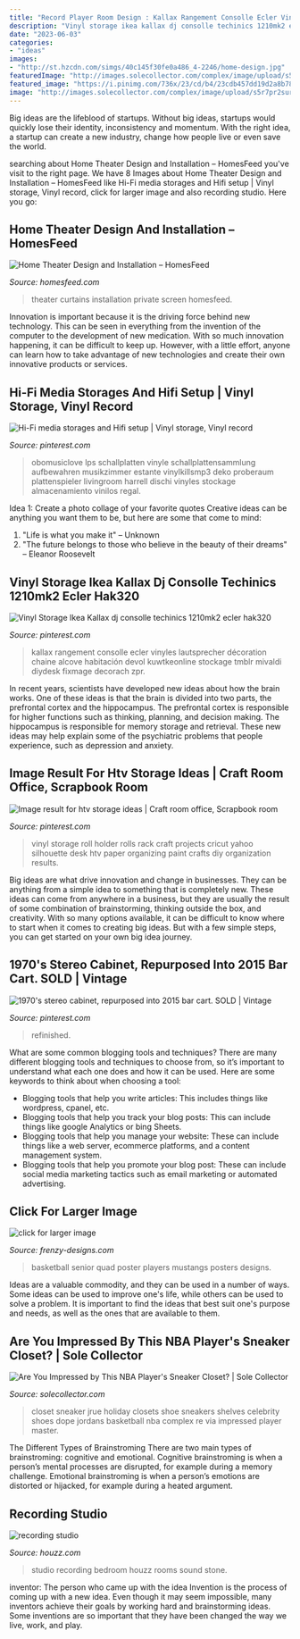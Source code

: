 ```yaml
---
title: "Record Player Room Design : Kallax Rangement Consolle Ecler Vinyles Lautsprecher Décoration Chaine Alcove Habitación Devol Kuwtkeonline Stockage Tmblr Mivaldi Diydesk Fixmage Decorach Zpr"
description: "Vinyl storage ikea kallax dj consolle techinics 1210mk2 ecler hak320"
date: "2023-06-03"
categories:
- "ideas"
images:
- "http://st.hzcdn.com/simgs/40c145f30fe0a486_4-2246/home-design.jpg"
featuredImage: "http://images.solecollector.com/complex/image/upload/s5r7pr2surco37txshvq.jpg"
featured_image: "https://i.pinimg.com/736x/23/cd/b4/23cdb457dd19d2a8b785f5e3928c5054--stereo-cabinet-bar-cart.jpg"
image: "http://images.solecollector.com/complex/image/upload/s5r7pr2surco37txshvq.jpg"
---
```



Big ideas are the lifeblood of startups. Without big ideas, startups would quickly lose their identity, inconsistency and momentum. With the right idea, a startup can create a new industry, change how people live or even save the world.

	

		
searching about Home Theater Design and Installation – HomesFeed you've visit to the right page. We have 8 Images about Home Theater Design and Installation – HomesFeed like Hi-Fi media storages and Hifi setup | Vinyl storage, Vinyl record, click for larger image and also recording studio. Here you go:
		
    
## Home Theater Design And Installation – HomesFeed

<img loading=lazy src="https://homesfeed.com/wp-content/uploads/2015/07/private-home-theater-with-bright-red-sofas-red-window-curtains-big-screen-a-pair-of-lighting-fixtures-mounted-on-wall.jpg" onerror="this.onerror=null;this.src='https://tse4.mm.bing.net/th?id=OIP.CEp_4QF6pyfLYKeL2740sAHaEo&amp;pid=15.1';" alt="Home Theater Design and Installation – HomesFeed">

_Source: homesfeed.com_

>theater curtains installation private screen homesfeed. 

	

Innovation is important because it is the driving force behind new technology. This can be seen in everything from the invention of the computer to the development of new medication. With so much innovation happening, it can be difficult to keep up. However, with a little effort, anyone can learn how to take advantage of new technologies and create their own innovative products or services.

    
## Hi-Fi Media Storages And Hifi Setup | Vinyl Storage, Vinyl Record

<img loading=lazy src="https://i.pinimg.com/736x/38/ea/40/38ea40c13b2bea9f09abd9b5d96e2c35.jpg" onerror="this.onerror=null;this.src='https://tse1.mm.bing.net/th?id=OIP.0aWPwbddHPMgMLU61JmkOwHaF6&amp;pid=15.1';" alt="Hi-Fi media storages and Hifi setup | Vinyl storage, Vinyl record">

_Source: pinterest.com_

>obomusiclove lps schallplatten vinyle schallplattensammlung aufbewahren musikzimmer estante vinylkillsmp3 deko proberaum plattenspieler livingroom harrell dischi vinyles stockage almacenamiento vinilos regal. 

	

Idea 1: Create a photo collage of your favorite quotes
Creative ideas can be anything you want them to be, but here are some that come to mind: 

1. "Life is what you make it" – Unknown
2. "The future belongs to those who believe in the beauty of their dreams" – Eleanor Roosevelt

    
## Vinyl Storage Ikea Kallax Dj Consolle Techinics 1210mk2 Ecler Hak320

<img loading=lazy src="https://i.pinimg.com/736x/d1/20/8e/d1208ef70360e65679856c9b2399cd0f.jpg" onerror="this.onerror=null;this.src='https://tse3.mm.bing.net/th?id=OIP.JCNj2o2Efq3qL29KEj24GgHaJ3&amp;pid=15.1';" alt="Vinyl Storage Ikea Kallax dj consolle techinics 1210mk2 ecler hak320">

_Source: pinterest.com_

>kallax rangement consolle ecler vinyles lautsprecher décoration chaine alcove habitación devol kuwtkeonline stockage tmblr mivaldi diydesk fixmage decorach zpr. 

	

In recent years, scientists have developed new ideas about how the brain works. One of these ideas is that the brain is divided into two parts, the prefrontal cortex and the hippocampus. The prefrontal cortex is responsible for higher functions such as thinking, planning, and decision making. The hippocampus is responsible for memory storage and retrieval. These new ideas may help explain some of the psychiatric problems that people experience, such as depression and anxiety.

    
## Image Result For Htv Storage Ideas | Craft Room Office, Scrapbook Room

<img loading=lazy src="https://i.pinimg.com/736x/2f/e4/33/2fe43335b216a4ae58586f0a76759df7.jpg" onerror="this.onerror=null;this.src='https://tse1.mm.bing.net/th?id=OIP.T3oSGJxkjkT1v40gtI72UAHaJ3&amp;pid=15.1';" alt="Image result for htv storage ideas | Craft room office, Scrapbook room">

_Source: pinterest.com_

>vinyl storage roll holder rolls rack craft projects cricut yahoo silhouette desk htv paper organizing paint crafts diy organization results. 

	

Big ideas are what drive innovation and change in businesses. They can be anything from a simple idea to something that is completely new. These ideas can come from anywhere in a business, but they are usually the result of some combination of brainstorming, thinking outside the box, and creativity. With so many options available, it can be difficult to know where to start when it comes to creating big ideas. But with a few simple steps, you can get started on your own big idea journey.

    
## 1970&#039;s Stereo Cabinet, Repurposed Into 2015 Bar Cart. SOLD | Vintage

<img loading=lazy src="https://i.pinimg.com/736x/23/cd/b4/23cdb457dd19d2a8b785f5e3928c5054--stereo-cabinet-bar-cart.jpg" onerror="this.onerror=null;this.src='https://tse2.mm.bing.net/th?id=OIP.c3IjYmvwFwgeqkbBX0iQNwHaJ3&amp;pid=15.1';" alt="1970&#039;s stereo cabinet, repurposed into 2015 bar cart. SOLD | Vintage">

_Source: pinterest.com_

>refinished. 

	

What are some common blogging tools and techniques?
There are many different blogging tools and techniques to choose from, so it’s important to understand what each one does and how it can be used. Here are some keywords to think about when choosing a tool:
- Blogging tools that help you write articles: This includes things like wordpress, cpanel, etc.
- Blogging tools that help you track your blog posts: This can include things like google Analytics or bing Sheets.
- Blogging tools that help you manage your website: These can include things like a web server, ecommerce platforms, and a content management system. 
- Blogging tools that help you promote your blog post: These can include social media marketing tactics such as email marketing or automated advertising.

    
## Click For Larger Image

<img loading=lazy src="http://www.frenzy-designs.com/store/sc_images/products/1066_large_image.jpg" onerror="this.onerror=null;this.src='https://tse4.mm.bing.net/th?id=OIP.ZvTZkD7IMsFOWtbvWKvlfwHaJ2&amp;pid=15.1';" alt="click for larger image">

_Source: frenzy-designs.com_

>basketball senior quad poster players mustangs posters designs. 

	

Ideas are a valuable commodity, and they can be used in a number of ways. Some ideas can be used to improve one's life, while others can be used to solve a problem. It is important to find the ideas that best suit one's purpose and needs, as well as the ones that are available to them.

    
## Are You Impressed By This NBA Player&#039;s Sneaker Closet? | Sole Collector

<img loading=lazy src="http://images.solecollector.com/complex/image/upload/s5r7pr2surco37txshvq.jpg" onerror="this.onerror=null;this.src='https://tse3.mm.bing.net/th?id=OIP.gfruhL_NZn8XOOTacd43OQHaEK&amp;pid=15.1';" alt="Are You Impressed by This NBA Player&#039;s Sneaker Closet? | Sole Collector">

_Source: solecollector.com_

>closet sneaker jrue holiday closets shoe sneakers shelves celebrity shoes dope jordans basketball nba complex re via impressed player master. 

	

The Different Types of Brainstroming
There are two main types of brainstroming: cognitive and emotional. Cognitive brainstroming is when a person’s mental processes are disrupted, for example during a memory challenge. Emotional brainstroming is when a person’s emotions are distorted or hijacked, for example during a heated argument.

    
## Recording Studio

<img loading=lazy src="http://st.hzcdn.com/simgs/40c145f30fe0a486_4-2246/home-design.jpg" onerror="this.onerror=null;this.src='https://tse2.mm.bing.net/th?id=OIP.5xqX57bZ891HL2up8WyBCgHaE6&amp;pid=15.1';" alt="recording studio">

_Source: houzz.com_

>studio recording bedroom houzz rooms sound stone. 

	

inventor: The person who came up with the idea
Invention is the process of coming up with a new idea. Even though it may seem impossible, many inventors achieve their goals by working hard and brainstorming ideas. Some inventions are so important that they have been changed the way we live, work, and play.

